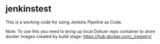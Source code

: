 # jenkinstest
This is a working code for using Jenkins Pipeline as Code.

Note: 
  To use this you need to bring up local Dokcer repo container to store docker images created by build stage:
  https://hub.docker.com/_/registry/
